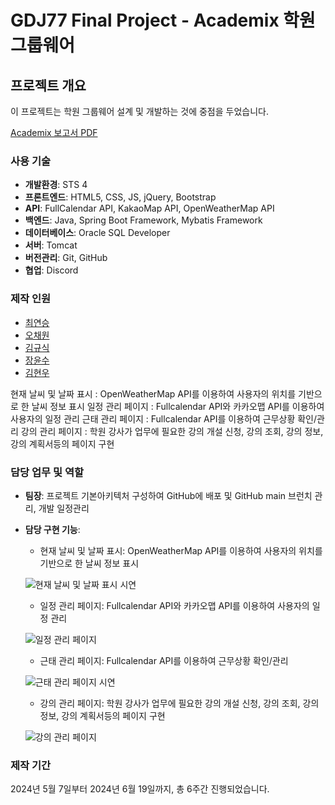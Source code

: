 # GDJ77 Final Project - Academix 학원 그룹웨어

## 프로젝트 개요

이 프로젝트는 학원 그룹웨어 설계 및 개발하는 것에 중점을 두었습니다.

[Academix 보고서 PDF](https://github.com/user-attachments/files/15921494/Academix_.pdf)

### 사용 기술
- **개발환경**: STS 4
- **프론트엔드**: HTML5, CSS, JS, jQuery, Bootstrap
- **API**: FullCalendar API, KakaoMap API, OpenWeatherMap API
- **백엔드**: Java, Spring Boot Framework, Mybatis Framework
- **데이터베이스**: Oracle SQL Developer
- **서버**: Tomcat
- **버전관리**: Git, GitHub
- **협업**: Discord

### 제작 인원

- [최연승](https://github.com/DevC21)
- [오채원](https://github.com/Audrey-1120)
- [김규식](https://github.com/kimgyusig)
- [장윤수](https://github.com/vivid09)
- [김현우](https://github.com/LlOlEl)

현재 날씨 및 날짜 표시 : OpenWeatherMap API를 이용하여 사용자의 위치를 기반으로 한 날씨 정보 표시
일정 관리 페이지 : Fullcalendar API와 카카오맵 API를 이용하여 사용자의 일정 관리
근태 관리 페이지 : Fullcalendar API를 이용하여 근무상황 확인/관리
강의 관리 페이지 : 학원 강사가 업무에 필요한 강의 개설 신청, 강의 조회, 강의 정보, 강의 계획서등의 페이지 구현
### 담당 업무 및 역할
- **팀장**: 프로젝트 기본아키텍처 구성하여 GitHub에 배포 및 GitHub main 브런치 관리, 개발 일정관리 
- **담당 구현 기능**:
  - 현재 날씨 및 날짜 표시: OpenWeatherMap API를 이용하여 사용자의 위치를 기반으로 한 날씨 정보 표시
    
  ![현재 날씨 및 날짜 표시 시연](URL)

  - 일정 관리 페이지: Fullcalendar API와 카카오맵 API를 이용하여 사용자의 일정 관리
    
  ![일정 관리 페이지](URL)
  - 근태 관리 페이지: Fullcalendar API를 이용하여 근무상황 확인/관리
    
  ![근태 관리 페이지 시연](URL)
  - 강의 관리 페이지: 학원 강사가 업무에 필요한 강의 개설 신청, 강의 조회, 강의 정보, 강의 계획서등의 페이지 구현
    
  ![강의 관리 페이지](URL)

### 제작 기간
2024년 5월 7일부터 2024년 6월 19일까지, 총 6주간 진행되었습니다.
